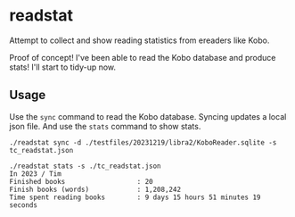 # readstat

Attempt to collect and show reading statistics from ereaders like Kobo.

Proof of concept! I've been able to read the Kobo database and produce stats! I'll start to tidy-up now.

## Usage

Use the `sync` command to read the Kobo database. Syncing updates a local json file. And use the `stats` command to show stats.

```shell
./readstat sync -d ./testfiles/20231219/libra2/KoboReader.sqlite -s tc_readstat.json

./readstat stats -s ./tc_readstat.json
In 2023 / Tim
Finished books                  : 20
Finish books (words)            : 1,208,242
Time spent reading books        : 9 days 15 hours 51 minutes 19 seconds
```
